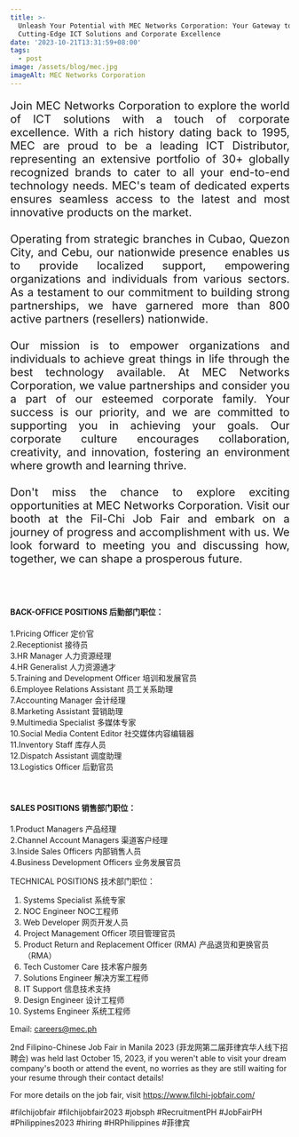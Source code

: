 ```yaml
---
title: >-
  Unleash Your Potential with MEC Networks Corporation: Your Gateway to
  Cutting-Edge ICT Solutions and Corporate Excellence
date: '2023-10-21T13:31:59+08:00'
tags:
  - post
image: /assets/blog/mec.jpg
imageAlt: MEC Networks Corporation
---
```

<p align = "justify" style = "font-size: 20px"> Join MEC Networks Corporation to explore the world of ICT solutions with a touch of corporate excellence. With a rich history dating back to 1995, MEC are proud to be a leading ICT Distributor, representing an extensive portfolio of 30+ globally recognized brands to cater to all your end-to-end technology needs. MEC's team of dedicated experts ensures seamless access to the latest and most innovative products on the market.<br><br>Operating from strategic branches in Cubao, Quezon City, and Cebu, our nationwide presence enables us to provide localized support, empowering organizations and individuals from various sectors. As a testament to our commitment to building strong partnerships, we have garnered more than 800 active partners (resellers) nationwide.<br><br>Our mission is to empower organizations and individuals to achieve great things in life through the best technology available. At MEC Networks Corporation, we value partnerships and consider you a part of our esteemed corporate family. Your success is our priority, and we are committed to supporting you in achieving your goals. Our corporate culture encourages collaboration, creativity, and innovation, fostering an environment where growth and learning thrive.<br><br>Don't miss the chance to explore exciting opportunities at MEC Networks Corporation. Visit our booth at the Fil-Chi Job Fair and embark on a journey of progress and accomplishment with us. We look forward to meeting you and discussing how, together, we can shape a prosperous future. </p> <br><br>

<h4>BACK-OFFICE POSITIONS 后勤部门职位：</h4>
1.Pricing Officer 定价官<br>
2.Receptionist 接待员 <br>
3.HR Manager 人力资源经理<br>
4.HR Generalist 人力资源通才<br>
5.Training and Development Officer 培训和发展官员<br>
6.Employee Relations Assistant 员工关系助理<br>
7.Accounting Manager 会计经理<br>
8.Marketing Assistant 营销助理<br>
9.Multimedia Specialist 多媒体专家<br>
10.Social Media Content Editor 社交媒体内容编辑器<br>
11.Inventory Staff 库存人员<br>
12.Dispatch Assistant 调度助理<br>
13.Logistics Officer 后勤官员<br>
<br><br>

<h4>SALES POSITIONS 销售部门职位：</h4>

1.Product Managers 产品经理<br>
2.Channel Account Managers 渠道客户经理<br>
3.Inside Sales Officers 内部销售人员<br>
4.Business Development Officers 业务发展官员<br>

TECHNICAL POSITIONS 技术部门职位：

1. Systems Specialist 系统专家
2. NOC Engineer NOC工程师
3. Web Developer 网页开发人员
4. Project Management Officer 项目管理官员
5. Product Return and Replacement Officer (RMA) 产品退货和更换官员（RMA）
6. Tech Customer Care 技术客户服务
7. Solutions Engineer 解决方案工程师
8. IT Support 信息技术支持
9. Design Engineer 设计工程师
10. Systems Engineer 系统工程师

Email: careers@mec.ph

2nd Filipino-Chinese Job Fair in Manila 2023 (菲龙网第二届菲律宾华人线下招聘会) was held last October 15, 2023, if you weren't able to visit your dream company's booth or attend the event, no worries as they are still waiting for your resume through their contact details!

For more details on the job fair, visit https://www.filchi-jobfair.com/

\#filchijobfair #filchijobfair2023 #jobsph #RecruitmentPH #JobFairPH #Philippines2023 #hiring #HRPhilippines #菲律宾

